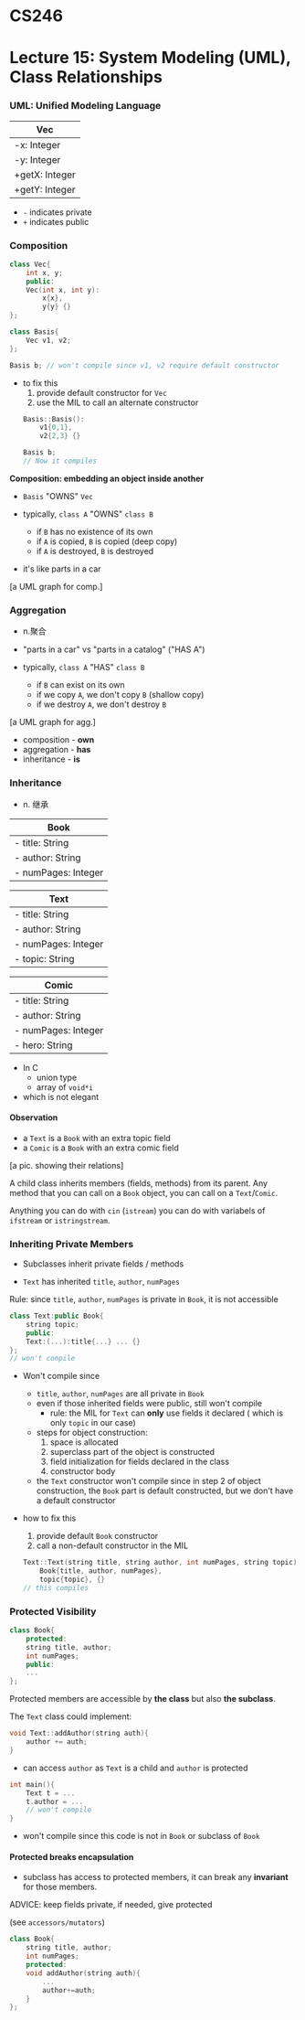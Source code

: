 # CS246
# Lecture 15: System Modeling (UML), Class Relationships


### UML: Unified Modeling Language

| Vec |
|---------- |
|-x: Integer|   
|-y: Integer|
|+getX: Integer|
|+getY: Integer|


- `-` indicates private
- `+` indicates public

### Composition
```cpp
class Vec{ 
	int x, y;
	public:
	Vec(int x, int y): 
		x{x},
		y{y} {}
};

class Basis{
	Vec v1, v2;
};

Basis b; // won't compile since v1, v2 require default constructor
```

- to fix this
	1. provide default constructor for `Vec`
	2. use the MIL to call an alternate constructor
	```cpp
	Basis::Basis(): 
		v1{0,1},
		v2{2,3} {}
	
	Basis b;
	// Now it compiles
	```

**Composition: embedding an object inside another**

- `Basis` "OWNS" `Vec`

- typically, `class A` "OWNS" `class B`
	- if `B` has no existence of its own
	- if `A` is copied, `B` is copied (deep copy)
	- if `A` is destroyed, `B` is destroyed

- it's like parts in a car


[a UML graph for comp.]


### Aggregation 
- n.聚合

- "parts in a car" vs "parts in a catalog" ("HAS A")

- typically, `class A` "HAS" `class B`
	- if `B` can exist on its own
	- if we copy `A`, we don't copy `B` (shallow copy)
	- if we destroy `A`, we don't destroy `B`

[a UML graph for agg.]


- composition - **own** <br>
- aggregation - **has** <br>
- inheritance - **is**
### Inheritance
- n. 继承

|Book|
|----|
|- title: String|
|- author: String|
|- numPages: Integer|


|Text|
|----|
|- title: String|
|- author: String|
|- numPages: Integer|
| - topic: String|


|Comic|
|------|
|- title: String|
|- author: String|
|- numPages: Integer|
|- hero: String|

- In C
 	- union type 
	- array of `void*i`
- which is not elegant

#### Observation

- a `Text` is a `Book` with an extra topic field
- a `Comic` is a `Book` with an extra comic field

[a pic. showing their relations]

A child class inherits members (fields, methods) from its parent. Any method that you can call on a `Book` object, you can call on a `Text`/`Comic`.

Anything you can do with `cin` (`istream`) you can do with variabels of `ifstream` or `istringstream`.

### Inheriting Private Members

- Subclasses inherit private fields / methods 

- `Text` has inherited `title`, `author`, `numPages`

Rule: since `title`, `author`, `numPages` is private in `Book`, it is not accessible

```cpp
class Text:public Book{
	string topic;
	public: 	
	Text:(...):title{...} ... {}
};
// won't compile
```

- Won't compile since
 	- `title`, `author`, `numPages` are all private in `Book`
	- even if those inherited fields were public, still won't compile
		- rule: the MIL for `Text` can **only** use fields it declared ( which is only `topic` in our case)
	- steps for object construction:
		1. space is allocated
		2. superclass part of the object is constructed
		3. field initialization for fields declared in the class
		4. constructor body
	- the `Text` constructor won't compile since in step 2 of object construction, the `Book` part is default constructed, but we don't have a default constructor

- how to fix this
 	1. provide default `Book` constructor
	2. call a non-default constructor in the MIL
	```cpp
	Text::Text(string title, string author, int numPages, string topic):
		Book{title, author, numPages},
		topic{topic}, {}
	// this compiles
	```

### Protected Visibility

```cpp
class Book{
	protected:
	string title, author;
	int numPages;
	public:
	...
};
```
Protected members are accessible by **the class** but also **the subclass**.


The `Text` class could implement:
```cpp
void Text::addAuthor(string auth){
	author += auth;
}
```
- can access `author` as `Text` is a child and `author` is protected

```cpp
int main(){
	Text t = ...
	t.author = ...
   	// won't compile
}
```

- won't compile since this code is not in `Book` or subclass of `Book`

#### Protected breaks encapsulation

- subclass has access to protected members, it can break any **invariant** for those members.

ADVICE: keep fields private, if needed, give protected

(see `accessors/mutators`)

```cpp
class Book{
	string title, author;
	int numPages;
	protected:
	void addAuthor(string auth){
		...
		author+=auth;
	}
};

```
